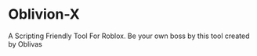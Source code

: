 # Oblivion-X
A Scripting Friendly Tool For Roblox.
Be your own boss by this tool created by Oblivas
